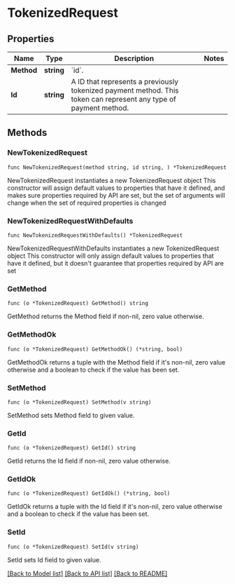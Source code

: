 # TokenizedRequest

## Properties

Name | Type | Description | Notes
------------ | ------------- | ------------- | -------------
**Method** | **string** | &#x60;id&#x60;. | 
**Id** | **string** | A ID that represents a previously tokenized payment method. This token can represent any type of payment method. | 

## Methods

### NewTokenizedRequest

`func NewTokenizedRequest(method string, id string, ) *TokenizedRequest`

NewTokenizedRequest instantiates a new TokenizedRequest object
This constructor will assign default values to properties that have it defined,
and makes sure properties required by API are set, but the set of arguments
will change when the set of required properties is changed

### NewTokenizedRequestWithDefaults

`func NewTokenizedRequestWithDefaults() *TokenizedRequest`

NewTokenizedRequestWithDefaults instantiates a new TokenizedRequest object
This constructor will only assign default values to properties that have it defined,
but it doesn't guarantee that properties required by API are set

### GetMethod

`func (o *TokenizedRequest) GetMethod() string`

GetMethod returns the Method field if non-nil, zero value otherwise.

### GetMethodOk

`func (o *TokenizedRequest) GetMethodOk() (*string, bool)`

GetMethodOk returns a tuple with the Method field if it's non-nil, zero value otherwise
and a boolean to check if the value has been set.

### SetMethod

`func (o *TokenizedRequest) SetMethod(v string)`

SetMethod sets Method field to given value.


### GetId

`func (o *TokenizedRequest) GetId() string`

GetId returns the Id field if non-nil, zero value otherwise.

### GetIdOk

`func (o *TokenizedRequest) GetIdOk() (*string, bool)`

GetIdOk returns a tuple with the Id field if it's non-nil, zero value otherwise
and a boolean to check if the value has been set.

### SetId

`func (o *TokenizedRequest) SetId(v string)`

SetId sets Id field to given value.



[[Back to Model list]](../README.md#documentation-for-models) [[Back to API list]](../README.md#documentation-for-api-endpoints) [[Back to README]](../README.md)


